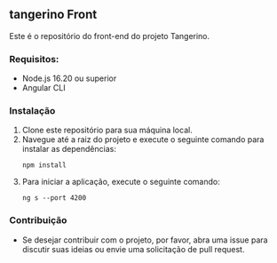 ## tangerino Front

Este é o repositório do front-end do projeto Tangerino.

### Requisitos:
- Node.js 16.20 ou superior
- Angular CLI

### Instalação
1. Clone este repositório para sua máquina local.
2. Navegue até a raiz do projeto e execute o seguinte comando para instalar as dependências:
   ```
   npm install
   ```
3. Para iniciar a aplicação, execute o seguinte comando:
   ```
   ng s --port 4200
   ```

### Contribuição
- Se desejar contribuir com o projeto, por favor, abra uma issue para discutir suas ideias ou envie uma solicitação de pull request.
